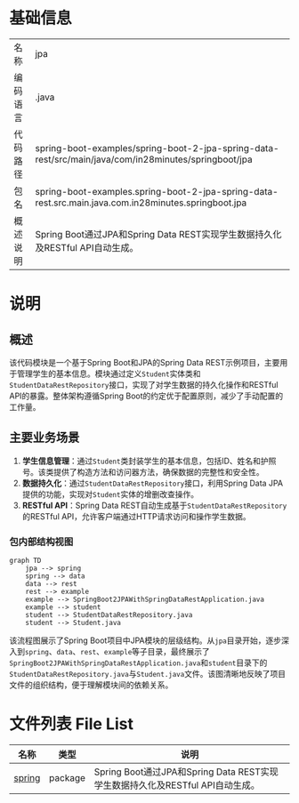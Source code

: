 # 基础信息

|      |      |
|------|------|
| 名称 | jpa |
| 编码语言 | .java |
| 代码路径 | spring-boot-examples/spring-boot-2-jpa-spring-data-rest/src/main/java/com/in28minutes/springboot/jpa |
| 包名 | spring-boot-examples.spring-boot-2-jpa-spring-data-rest.src.main.java.com.in28minutes.springboot.jpa |
| 概述说明 | Spring Boot通过JPA和Spring Data REST实现学生数据持久化及RESTful API自动生成。 |

# 说明

## 概述
该代码模块是一个基于Spring Boot和JPA的Spring Data REST示例项目，主要用于管理学生的基本信息。模块通过定义`Student`实体类和`StudentDataRestRepository`接口，实现了对学生数据的持久化操作和RESTful API的暴露。整体架构遵循Spring Boot的约定优于配置原则，减少了手动配置的工作量。

## 主要业务场景
1. **学生信息管理**：通过`Student`类封装学生的基本信息，包括ID、姓名和护照号。该类提供了构造方法和访问器方法，确保数据的完整性和安全性。
2. **数据持久化**：通过`StudentDataRestRepository`接口，利用Spring Data JPA提供的功能，实现对`Student`实体的增删改查操作。
3. **RESTful API**：Spring Data REST自动生成基于`StudentDataRestRepository`的RESTful API，允许客户端通过HTTP请求访问和操作学生数据。


### 包内部结构视图

```mermaid
graph TD
    jpa --> spring
    spring --> data
    data --> rest
    rest --> example
    example --> SpringBoot2JPAWithSpringDataRestApplication.java
    example --> student
    student --> StudentDataRestRepository.java
    student --> Student.java
```

该流程图展示了Spring Boot项目中JPA模块的层级结构。从`jpa`目录开始，逐步深入到`spring`、`data`、`rest`、`example`等子目录，最终展示了`SpringBoot2JPAWithSpringDataRestApplication.java`和`student`目录下的`StudentDataRestRepository.java`与`Student.java`文件。该图清晰地反映了项目文件的组织结构，便于理解模块间的依赖关系。

# 文件列表 File List

| 名称   | 类型  | 说明 |
|-------|------|-------------|
| [spring](spring/_module.md) | package | Spring Boot通过JPA和Spring Data REST实现学生数据持久化及RESTful API自动生成。 |


